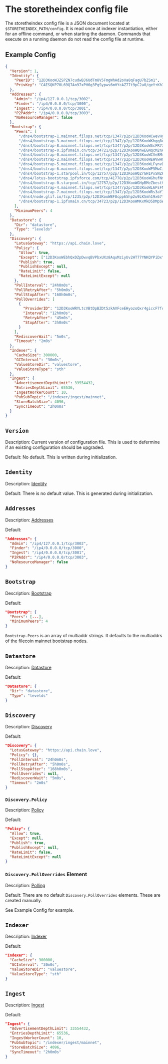 # The storetheindex config file

The storetheindex config file is a JSON document located at `$STORETHEINDEX_PATH/config`. It
is read once at indexer instantiation, either for an offline command, or when
starting the daemon. Commands that execute on a running daemon do not read the
config file at runtime.

## Example Config
```json
{
  "Version": 1,
  "Identity": {
    "PeerID": "12D3KooWJZSPZN7cudwBJ6UdTm8V5FmgWhAd2oVa8qFagU7bZSm1",
    "PrivKey": "CAESQKP70L69Q7An97xPH6g3PgSypws6mHYcAZ77t9pC2a0/geY+Kh3gaSzfPqHpSyjy7Fd3hQPweU+BNbhhKHSHrJw="
  },
  "Addresses": {
    "Admin": "/ip4/127.0.0.1/tcp/3002",
    "Finder": "/ip4/0.0.0.0/tcp/3000",
    "Ingest": "/ip4/0.0.0.0/tcp/3001",
    "P2PAddr": "/ip4/0.0.0.0/tcp/3003",
    "NoResourceManager": false
  },
  "Bootstrap": {
    "Peers": [
      "/dns4/bootstrap-1.mainnet.filops.net/tcp/1347/p2p/12D3KooWCwevHg1yLCvktf2nvLu7L9894mcrJR4MsBCcm4syShVc",
      "/dns4/bootstrap-3.mainnet.filops.net/tcp/1347/p2p/12D3KooWKhgq8c7NQ9iGjbyK7v7phXvG6492HQfiDaGHLHLQjk7R",
      "/dns4/bootstrap-8.mainnet.filops.net/tcp/1347/p2p/12D3KooWScFR7385LTyR4zU1bYdzSiiAb5rnNABfVahPvVSzyTkR",
      "/dns4/bootstrap-0.ipfsmain.cn/tcp/34721/p2p/12D3KooWQnwEGNqcM2nAcPtRR9rAX8Hrg4k9kJLCHoTR5chJfz6d",
      "/dns4/bootstrap-0.mainnet.filops.net/tcp/1347/p2p/12D3KooWCVe8MmsEMes2FzgTpt9fXtmCY7wrq91GRiaC8PHSCCBj",
      "/dns4/bootstrap-2.mainnet.filops.net/tcp/1347/p2p/12D3KooWEWVwHGn2yR36gKLozmb4YjDJGerotAPGxmdWZx2nxMC4",
      "/dns4/bootstrap-5.mainnet.filops.net/tcp/1347/p2p/12D3KooWLFynvDQiUpXoHroV1YxKHhPJgysQGH2k3ZGwtWzR4dFH",
      "/dns4/bootstrap-6.mainnet.filops.net/tcp/1347/p2p/12D3KooWP5MwCiqdMETF9ub1P3MbCvQCcfconnYHbWg6sUJcDRQQ",
      "/dns4/bootstrap-1.starpool.in/tcp/12757/p2p/12D3KooWQZrGH1PxSNZPum99M1zNvjNFM33d1AAu5DcvdHptuU7u",
      "/dns4/lotus-bootstrap.ipfsforce.com/tcp/41778/p2p/12D3KooWGhufNmZHF3sv48aQeS13ng5XVJZ9E6qy2Ms4VzqeUsHk",
      "/dns4/bootstrap-0.starpool.in/tcp/12757/p2p/12D3KooWGHpBMeZbestVEWkfdnC9u7p6uFHXL1n7m1ZBqsEmiUzz",
      "/dns4/bootstrap-4.mainnet.filops.net/tcp/1347/p2p/12D3KooWL6PsFNPhYftrJzGgF5U18hFoaVhfGk7xwzD8yVrHJ3Uc",
      "/dns4/bootstrap-7.mainnet.filops.net/tcp/1347/p2p/12D3KooWRs3aY1p3juFjPy8gPN95PEQChm2QKGUCAdcDCC4EBMKf",
      "/dns4/node.glif.io/tcp/1235/p2p/12D3KooWBF8cpp65hp2u9LK5mh19x67ftAam84z9LsfaquTDSBpt",
      "/dns4/bootstrap-1.ipfsmain.cn/tcp/34723/p2p/12D3KooWMKxMkD5DMpSWsW7dBddKxKT7L2GgbNuckz9otxvkvByP"
    ],
    "MinimumPeers": 4
  },
  "Datastore": {
    "Dir": "datastore",
    "Type": "levelds"
  },
  "Discovery": {
    "LotusGateway": "https://api.chain.love",
    "Policy": {
      "Allow": true,
      "Except": ["12D3KooWEbhQxDZpDwvqBVPbxUXz8AquMziyUv2HT77YNKQYPiDx"],
      "Publish": true,
      "PublishExcept": null,
      "RateLimit": false,
      "RateLimitExcept": null
    },
    "PollInterval": "24h0m0s",
    "PollRetryAfter": "5h0m0s",
    "PollStopAfter": "168h0m0s",
    "PollOverrides": [
      {
        "ProviderID": "12D3KooWRYLtcVBtDpBZDt5zkAVFceEHyozoQxr4giccF7fquHR2",
        "Interval": "12h0m0s",
        "RetryAfter": "45m0s",
        "StopAfter": "3h0m0s"
      }
    ],
    "RediscoverWait": "5m0s",
    "Timeout": "2m0s"
  },
  "Indexer": {
    "CacheSize": 300000,
    "GCInterval": "30m0s",
    "ValueStoreDir": "valuestore",
    "ValueStoreType": "sth"
  },
  "Ingest": {
    "AdvertisementDepthLimit": 33554432,
    "EntriesDepthLimit": 65536,
    "IngestWorkerCount": 10,
    "PubSubTopic": "/indexer/ingest/mainnet",
    "StoreBatchSize": 4096,
    "SyncTimeout": "2h0m0s"
  }
}
```

## `Version`
Description: Current version of configuration file. This is used to defermine if an existing configuration should be upgraded.

Default: No default. This is written during initialization.

## `Identity`
Description: [Identity](https://pkg.go.dev/github.com/filecoin-project/storetheindex/config#Identity)

Default: There is no default value. This is generated during initialization.

## `Addresses`
Description: [Addresses](https://pkg.go.dev/github.com/filecoin-project/storetheindex/config#Addresses)

Default:
```json
"Addresses": {
  "Admin": "/ip4/127.0.0.1/tcp/3002",
  "Finder": "/ip4/0.0.0.0/tcp/3000",
  "Ingest": "/ip4/0.0.0.0/tcp/3001",
  "P2PAddr": "/ip4/0.0.0.0/tcp/3003",
  "NoResourceManager": false
}
```
## `Bootstrap`
Description: [Bootstrap](https://pkg.go.dev/github.com/filecoin-project/storetheindex/config#Bootstrap)

Default:
```json
"Bootstrap": {
  "Peers": [...],
  "MinimumPeers": 4
}
```
`Bootstrap.Peers` is an array of multiaddr strings. It defaults to the multiaddrs of the filecoin mainnet bootstrap nodes.

## `Datastore`
Description: [Datastore](https://pkg.go.dev/github.com/filecoin-project/storetheindex/config#Datastore)

Default:
```json
"Datastore": {
  "Dir": "datastore",
  "Type": "levelds"
}
```

## `Discovery`
Description: [Discovery](https://pkg.go.dev/github.com/filecoin-project/storetheindex/config#Discovery)

Default:
```json
"Discovery": {
  "LotusGateway": "https://api.chain.love",
  "Policy": {},
  "PollInterval": "24h0m0s",
  "PollRetryAfter": "5h0m0s",
  "PollStopAfter": "168h0m0s",
  "PollOverrides": null,
  "RediscoverWait": "5m0s",
  "Timeout": "2m0s"
}
```

### `Discovery.Policy`
Description: [Policy](https://pkg.go.dev/github.com/filecoin-project/storetheindex/config#Policy)

Default:
```json
"Policy": {
  "Allow": true,
  "Except": null,
  "Publish": true,
  "PublishExcept": null,
  "RateLimit": false,
  "RateLimitExcept": null
}
```

### `Discovery.PollOverrides` Element
Description: [Polling](https://pkg.go.dev/github.com/filecoin-project/storetheindex/config#Polling)

Default: There are no default `Discovery.PollOverrides` elements. These are created manually.

See Example Config for example.

## `Indexer`
Description: [Indexer](https://pkg.go.dev/github.com/filecoin-project/storetheindex/config#Indexer)

Default:
```json
"Indexer": {
  "CacheSize": 300000,
  "GCInterval": "30m0s",
  "ValueStoreDir": "valuestore",
  "ValueStoreType": "sth"
}
```

## `Ingest`
Description: [Ingest](https://pkg.go.dev/github.com/filecoin-project/storetheindex/config#Ingest)

Default:
```json
"Ingest": {
  "AdvertisementDepthLimit": 33554432,
  "EntriesDepthLimit": 65536,
  "IngestWorkerCount": 10,
  "PubSubTopic": "/indexer/ingest/mainnet",
  "StoreBatchSize": 4096,
  "SyncTimeout": "2h0m0s"
}
```
